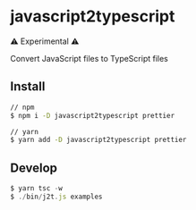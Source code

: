 # javascript2typescript

⚠ Experimental ⚠ 

Convert JavaScript files to TypeScript files

## Install

```sh
// npm
$ npm i -D javascript2typescript prettier

// yarn
$ yarn add -D javascript2typescript prettier
```

## Develop

```js
$ yarn tsc -w
$ ./bin/j2t.js examples
```
